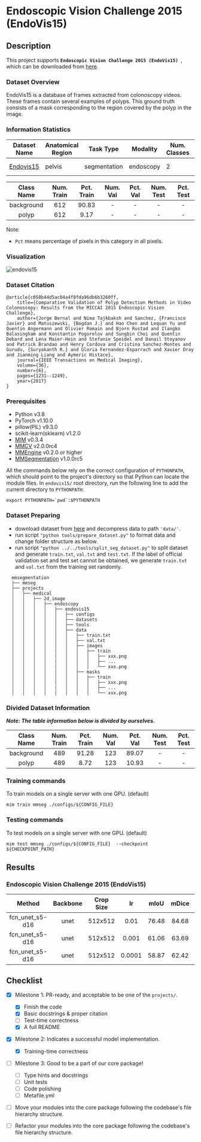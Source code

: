 # Endoscopic Vision Challenge 2015 (EndoVis15)

## Description

This project supports **`Endoscopic Vision Challenge 2015 (EndoVis15) `**, which can be downloaded from [here](https://polyp.grand-challenge.org/Databases/).

### Dataset Overview

EndoVis15 is a database of frames extracted from colonoscopy videos. These frames contain several examples of polyps. This ground truth consists of a mask corresponding to the region covered by the polyp in the image.

### Information Statistics

| Dataset Name                                              | Anatomical Region | Task Type    | Modality  | Num. Classes | Train/Val/Test Images | Train/Val/Test Labeled | Release Date | License                                                   |
| --------------------------------------------------------- | ----------------- | ------------ | --------- | ------------ | --------------------- | ---------------------- | ------------ | --------------------------------------------------------- |
| [Endovis15](https://polyp.grand-challenge.org/Databases/) | pelvis            | segmentation | endoscopy | 2            | 612/-/-               | yes/-/-                | 2017         | [CC-BY 4.0](https://creativecommons.org/licenses/by/4.0/) |

| Class Name | Num. Train | Pct. Train | Num. Val | Pct. Val | Num. Test | Pct. Test |
| :--------: | :--------: | :--------: | :------: | :------: | :-------: | :-------: |
| background |    612     |   90.83    |    -     |    -     |     -     |     -     |
|   polyp    |    612     |    9.17    |    -     |    -     |     -     |     -     |

Note:

- `Pct` means percentage of pixels in this category in all pixels.

### Visualization

![endovis15](https://raw.githubusercontent.com/uni-medical/medical-datasets-visualization/main/2d/semantic_seg/endoscopy_images/endovis15/endovis15_dataset.png?raw=true)

### Dataset Citation

```
@article{c058b44d5ac04a4f8fda96db6b3260ff,
	title={Comparative Validation of Polyp Detection Methods in Video Colonoscopy: Results from the MICCAI 2015 Endoscopic Vision Challenge},
	author={Jorge Bernal and Nima Tajkbaksh and Sanchez, {Francisco Javier} and Matuszewski, {Bogdan J.} and Hao Chen and Lequan Yu and Quentin Angermann and Olivier Romain and Bjorn Rustad and Ilangko Balasingham and Konstantin Pogorelov and Sungbin Choi and Quentin Debard and Lena Maier-Hein and Stefanie Speidel and Danail Stoyanov and Patrick Brandao and Henry Cordova and Cristina Sanchez-Montes and Gurudu, {Suryakanth R.} and Gloria Fernandez-Esparrach and Xavier Dray and Jianming Liang and Aymeric Histace},
	journal={IEEE Transactions on Medical Imaging},
	volume={36},
	number={6},
	pages={1231--1249},
	year={2017}
}
```

### Prerequisites

- Python v3.8
- PyTorch v1.10.0
- pillow(PIL) v9.3.0
- scikit-learn(sklearn) v1.2.0
- [MIM](https://github.com/open-mmlab/mim) v0.3.4
- [MMCV](https://github.com/open-mmlab/mmcv) v2.0.0rc4
- [MMEngine](https://github.com/open-mmlab/mmengine) v0.2.0 or higher
- [MMSegmentation](https://github.com/open-mmlab/mmsegmentation) v1.0.0rc5

All the commands below rely on the correct configuration of `PYTHONPATH`, which should point to the project's directory so that Python can locate the module files. In `endovis15/` root directory, run the following line to add the current directory to `PYTHONPATH`:

```shell
export PYTHONPATH=`pwd`:$PYTHONPATH
```

### Dataset Preparing

- download dataset from [here](https://polyp.grand-challenge.org/Databases/) and decompress data to path `'data/'`.
- run script `"python tools/prepare_dataset.py"` to format data and change folder structure as below.
- run script `"python ../../tools/split_seg_dataset.py"` to split dataset and generate `train.txt`, `val.txt` and `test.txt`. If the label of official validation set and test set cannot be obtained, we generate `train.txt` and `val.txt` from the training set randomly.

```none
  mmsegmentation
  ├── mmseg
  ├── projects
  │   ├── medical
  │   │   ├── 2d_image
  │   │   │   ├── endoscopy
  │   │   │   │   ├── endovis15
  │   │   │   │   │   ├── configs
  │   │   │   │   │   ├── datasets
  │   │   │   │   │   ├── tools
  │   │   │   │   │   ├── data
  │   │   │   │   │   │   ├── train.txt
  │   │   │   │   │   │   ├── val.txt
  │   │   │   │   │   │   ├── images
  │   │   │   │   │   │   │   ├── train
  │   │   │   │   |   │   │   │   ├── xxx.png
  │   │   │   │   |   │   │   │   ├── ...
  │   │   │   │   |   │   │   │   └── xxx.png
  │   │   │   │   │   │   ├── masks
  │   │   │   │   │   │   │   ├── train
  │   │   │   │   |   │   │   │   ├── xxx.png
  │   │   │   │   |   │   │   │   ├── ...
  │   │   │   │   |   │   │   │   └── xxx.png
```

### Divided Dataset Information

***Note: The table information below is divided by ourselves.***

| Class Name | Num. Train | Pct. Train | Num. Val | Pct. Val | Num. Test | Pct. Test |
| :--------: | :--------: | :--------: | :------: | :------: | :-------: | :-------: |
| background |    489     |   91.28    |   123    |  89.07   |     -     |     -     |
|   polyp    |    489     |    8.72    |   123    |  10.93   |     -     |     -     |

### Training commands

To train models on a single server with one GPU. (default)

```shell
mim train mmseg ./configs/${CONFIG_FILE}
```

### Testing commands

To test models on a single server with one GPU. (default)

```shell
mim test mmseg ./configs/${CONFIG_FILE}  --checkpoint ${CHECKPOINT_PATH}
```

<!-- List the results as usually done in other model's README. [Example](https://github.com/open-mmlab/mmsegmentation/tree/dev-1.x/configs/fcn#results-and-models)

You should claim whether this is based on the pre-trained weights, which are converted from the official release; or it's a reproduced result obtained from retraining the model in this project. -->

## Results

### Endoscopic Vision Challenge 2015 (EndoVis15)

|     Method      | Backbone | Crop Size |   lr   | mIoU  | mDice |                                                                                        config                                                                                        |
| :-------------: | :------: | :-------: | :----: | :---: | :---: | :----------------------------------------------------------------------------------------------------------------------------------------------------------------------------------: |
| fcn_unet_s5-d16 |   unet   |  512x512  |  0.01  | 76.48 | 84.68 |  [config](https://github.com/open-mmlab/mmsegmentation/tree/dev-1.x/projects/medical/2d_image/endoscopy/endovis15/configs/fcn-unet-s5-d16_unet_1xb16-0.01-20k_endovis15-512x512.py)  |
| fcn_unet_s5-d16 |   unet   |  512x512  | 0.001  | 61.06 | 63.69 | [config](https://github.com/open-mmlab/mmsegmentation/tree/dev-1.x/projects/medical/2d_image/endoscopy/endovis15//configs/fcn-unet-s5-d16_unet_1xb16-0.001-20k_endovis15-512x512.py) |
| fcn_unet_s5-d16 |   unet   |  512x512  | 0.0001 | 58.87 | 62.42 | [config](https://github.com/open-mmlab/mmsegmentation/tree/dev-1.x/projects/medical/2d_image/endoscopy/endovis15/configs/fcn-unet-s5-d16_unet_1xb16-0.0001-20k_endovis15-512x512.py) |

## Checklist

- [x] Milestone 1: PR-ready, and acceptable to be one of the `projects/`.

  - [x] Finish the code
  - [x] Basic docstrings & proper citation
  - [ ] Test-time correctness
  - [x] A full README

- [x] Milestone 2: Indicates a successful model implementation.

  - [x] Training-time correctness

- [ ] Milestone 3: Good to be a part of our core package!

  - [ ] Type hints and docstrings
  - [ ] Unit tests
  - [ ] Code polishing
  - [ ] Metafile.yml

- [ ] Move your modules into the core package following the codebase's file hierarchy structure.

- [ ] Refactor your modules into the core package following the codebase's file hierarchy structure.
